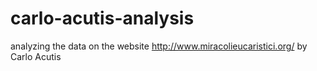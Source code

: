 # carlo-acutis-analysis
analyzing the data on the website http://www.miracolieucaristici.org/ by Carlo Acutis
